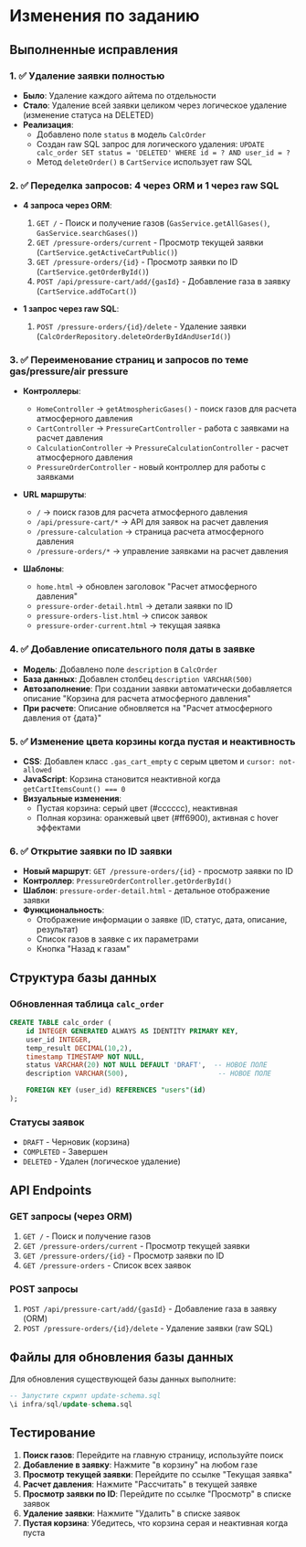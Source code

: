 # Изменения по заданию

## Выполненные исправления

### 1. ✅ Удаление заявки полностью
- **Было**: Удаление каждого айтема по отдельности
- **Стало**: Удаление всей заявки целиком через логическое удаление (изменение статуса на DELETED)
- **Реализация**:
  - Добавлено поле `status` в модель `CalcOrder`
  - Создан raw SQL запрос для логического удаления: `UPDATE calc_order SET status = 'DELETED' WHERE id = ? AND user_id = ?`
  - Метод `deleteOrder()` в `CartService` использует raw SQL

### 2. ✅ Переделка запросов: 4 через ORM и 1 через raw SQL
- **4 запроса через ORM**:
  1. `GET /` - Поиск и получение газов (`GasService.getAllGases()`, `GasService.searchGases()`)
  2. `GET /pressure-orders/current` - Просмотр текущей заявки (`CartService.getActiveCartPublic()`)
  3. `GET /pressure-orders/{id}` - Просмотр заявки по ID (`CartService.getOrderById()`)
  4. `POST /api/pressure-cart/add/{gasId}` - Добавление газа в заявку (`CartService.addToCart()`)

- **1 запрос через raw SQL**:
  1. `POST /pressure-orders/{id}/delete` - Удаление заявки (`CalcOrderRepository.deleteOrderByIdAndUserId()`)

### 3. ✅ Переименование страниц и запросов по теме gas/pressure/air pressure
- **Контроллеры**:
  - `HomeController` → `getAtmosphericGases()` - поиск газов для расчета атмосферного давления
  - `CartController` → `PressureCartController` - работа с заявками на расчет давления
  - `CalculationController` → `PressureCalculationController` - расчет атмосферного давления
  - `PressureOrderController` - новый контроллер для работы с заявками

- **URL маршруты**:
  - `/` → поиск газов для расчета атмосферного давления
  - `/api/pressure-cart/*` → API для заявок на расчет давления
  - `/pressure-calculation` → страница расчета атмосферного давления
  - `/pressure-orders/*` → управление заявками на расчет давления

- **Шаблоны**:
  - `home.html` → обновлен заголовок "Расчет атмосферного давления"
  - `pressure-order-detail.html` → детали заявки по ID
  - `pressure-orders-list.html` → список заявок
  - `pressure-order-current.html` → текущая заявка

### 4. ✅ Добавление описательного поля даты в заявке
- **Модель**: Добавлено поле `description` в `CalcOrder`
- **База данных**: Добавлен столбец `description VARCHAR(500)`
- **Автозаполнение**: При создании заявки автоматически добавляется описание "Корзина для расчета атмосферного давления"
- **При расчете**: Описание обновляется на "Расчет атмосферного давления от {дата}"

### 5. ✅ Изменение цвета корзины когда пустая и неактивность
- **CSS**: Добавлен класс `.gas_cart_empty` с серым цветом и `cursor: not-allowed`
- **JavaScript**: Корзина становится неактивной когда `getCartItemsCount() === 0`
- **Визуальные изменения**:
  - Пустая корзина: серый цвет (#cccccc), неактивная
  - Полная корзина: оранжевый цвет (#ff6900), активная с hover эффектами

### 6. ✅ Открытие заявки по ID заявки
- **Новый маршрут**: `GET /pressure-orders/{id}` - просмотр заявки по ID
- **Контроллер**: `PressureOrderController.getOrderById()`
- **Шаблон**: `pressure-order-detail.html` - детальное отображение заявки
- **Функциональность**:
  - Отображение информации о заявке (ID, статус, дата, описание, результат)
  - Список газов в заявке с их параметрами
  - Кнопка "Назад к газам"

## Структура базы данных

### Обновленная таблица `calc_order`
```sql
CREATE TABLE calc_order (
    id INTEGER GENERATED ALWAYS AS IDENTITY PRIMARY KEY,
    user_id INTEGER,
    temp_result DECIMAL(10,2),
    timestamp TIMESTAMP NOT NULL,
    status VARCHAR(20) NOT NULL DEFAULT 'DRAFT',  -- НОВОЕ ПОЛЕ
    description VARCHAR(500),                      -- НОВОЕ ПОЛЕ

    FOREIGN KEY (user_id) REFERENCES "users"(id)
);
```

### Статусы заявок
- `DRAFT` - Черновик (корзина)
- `COMPLETED` - Завершен
- `DELETED` - Удален (логическое удаление)

## API Endpoints

### GET запросы (через ORM)
1. `GET /` - Поиск и получение газов
2. `GET /pressure-orders/current` - Просмотр текущей заявки
3. `GET /pressure-orders/{id}` - Просмотр заявки по ID
4. `GET /pressure-orders` - Список всех заявок

### POST запросы
1. `POST /api/pressure-cart/add/{gasId}` - Добавление газа в заявку (ORM)
2. `POST /pressure-orders/{id}/delete` - Удаление заявки (raw SQL)

## Файлы для обновления базы данных

Для обновления существующей базы данных выполните:
```sql
-- Запустите скрипт update-schema.sql
\i infra/sql/update-schema.sql
```

## Тестирование

1. **Поиск газов**: Перейдите на главную страницу, используйте поиск
2. **Добавление в заявку**: Нажмите "в корзину" на любом газе
3. **Просмотр текущей заявки**: Перейдите по ссылке "Текущая заявка"
4. **Расчет давления**: Нажмите "Рассчитать" в текущей заявке
5. **Просмотр заявки по ID**: Перейдите по ссылке "Просмотр" в списке заявок
6. **Удаление заявки**: Нажмите "Удалить" в списке заявок
7. **Пустая корзина**: Убедитесь, что корзина серая и неактивная когда пуста
